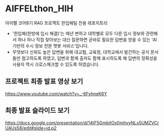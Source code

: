 # AIFFELthon_HIH
아이펠 코어8기 RAG 프로젝트 한입해팀 전용 레포지토리
- '한입해(한방에 입시 해결)'는 매년 변하고 대학별로 모두 다른 입시 정보와 관련해서 하나 하나 직접 찾아보는 대신 질문하면 곧바로 필요한 답변을 얻을 수 있는 ‘AI 기반의 수시 정보 전문 챗봇 서비스’입니다.
- 무엇보다 신뢰도 높은 답변을 위해 대교협, 교육청, 대학교에서 발간하는 공식 문서들만 참고하도록 하였고, 답변과 함께 출처도 함께 표시하도록 해 답변의 정확성을 사용자 역시 크로스체크할 수 있도록 하였습니다. 

## 프로젝트 최종 발표 영상 보기
https://www.youtube.com/watch?v=_-6FyhneK6Y

## 최종 발표 슬라이드 보기
https://docs.google.com/presentation/d/14tF5GmbitOx0mhvyNLs5UMZVCrUAUs58/edit#slide=id.p2
